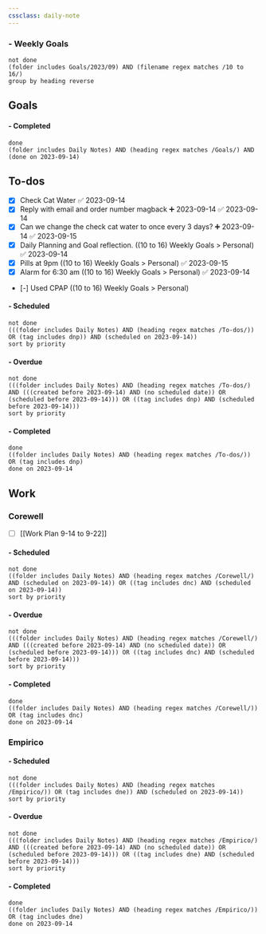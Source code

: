 ```yaml
---
cssclass: daily-note
---
```

### - Weekly Goals
```tasks
not done
(folder includes Goals/2023/09) AND (filename regex matches /10 to 16/)
group by heading reverse
```
## Goals

#### - Completed
```tasks
done
(folder includes Daily Notes) AND (heading regex matches /Goals/) AND (done on 2023-09-14)
```
## To-dos
- [x] Check Cat Water ✅ 2023-09-14
- [x] Reply with email and order number magback ➕ 2023-09-14 ✅ 2023-09-14
- [x] Can we change the check cat water to once every 3 days? ➕ 2023-09-14 ✅ 2023-09-15
- [x] Daily Planning and Goal reflection. ((10 to 16) Weekly Goals > Personal) ✅ 2023-09-14
- [x] Pills at 9pm ((10 to 16) Weekly Goals > Personal) ✅ 2023-09-15
- [x] Alarm for 6:30 am ((10 to 16) Weekly Goals > Personal) ✅ 2023-09-14
- [-] Used CPAP ((10 to 16) Weekly Goals > Personal)
#### - Scheduled
```tasks
not done
(((folder includes Daily Notes) AND (heading regex matches /To-dos/)) OR (tag includes dnp)) AND (scheduled on 2023-09-14))
sort by priority
```
#### - Overdue
```tasks
not done
(((folder includes Daily Notes) AND (heading regex matches /To-dos/) AND (((created before 2023-09-14) AND (no scheduled date)) OR (scheduled before 2023-09-14))) OR ((tag includes dnp) AND (scheduled before 2023-09-14)))
sort by priority
```
#### - Completed
```tasks
done
((folder includes Daily Notes) AND (heading regex matches /To-dos/)) OR (tag includes dnp)
done on 2023-09-14
```
## Work
### Corewell
- [ ] [[Work Plan 9-14 to 9-22]]
#### - Scheduled
```tasks
not done
((folder includes Daily Notes) AND (heading regex matches /Corewell/) AND (scheduled on 2023-09-14)) OR ((tag includes dnc) AND (scheduled on 2023-09-14))
sort by priority
```
#### - Overdue
```tasks
not done
(((folder includes Daily Notes) AND (heading regex matches /Corewell/) AND (((created before 2023-09-14) AND (no scheduled date)) OR (scheduled before 2023-09-14))) OR ((tag includes dnc) AND (scheduled before 2023-09-14)))
sort by priority
```
#### - Completed
```tasks
done
((folder includes Daily Notes) AND (heading regex matches /Corewell/)) OR (tag includes dnc)
done on 2023-09-14
```
### Empirico

#### - Scheduled
```tasks
not done
(((folder includes Daily Notes) AND (heading regex matches /Empirico/)) OR (tag includes dne)) AND (scheduled on 2023-09-14))
sort by priority
```
#### - Overdue
```tasks
not done
(((folder includes Daily Notes) AND (heading regex matches /Empirico/) AND (((created before 2023-09-14) AND (no scheduled date)) OR (scheduled before 2023-09-14))) OR ((tag includes dne) AND (scheduled before 2023-09-14)))
sort by priority
```
#### - Completed
```tasks
done
((folder includes Daily Notes) AND (heading regex matches /Empirico/)) OR (tag includes dne)
done on 2023-09-14
```


